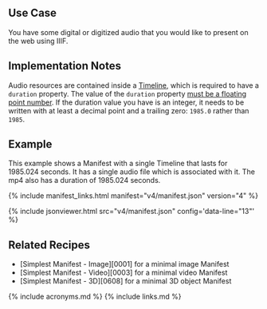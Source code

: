 ## Use Case

You have some digital or digitized audio that you would like to present on the web using  IIIF.

## Implementation Notes

Audio resources are contained inside a [Timeline](https://preview.iiif.io/api/prezi-4/presentation/4.0/model/#timeline), which is required to have a `duration` property. The value of the `duration` property [must be a floating point number](https://preview.iiif.io/api/prezi-4/presentation/4.0/model/#duration). If the duration value you have is an integer, it needs to be written with at least a decimal point and a trailing zero: `1985.0` rather than `1985`.

## Example

This example shows a Manifest with a single Timeline that lasts for 1985.024 seconds. It has a single audio file which is associated with it. The mp4 also has a duration of 1985.024 seconds.

{% include manifest_links.html manifest="v4/manifest.json" version="4" %}

{% include jsonviewer.html src="v4/manifest.json" config='data-line="13"' %}

## Related Recipes

* [Simplest Manifest - Image][0001] for a minimal image Manifest
* [Simplest Manifest - Video][0003] for a minimal video Manifest
* [Simplest Manifest - 3D][0608] for a minimal 3D object Manifest

{% include acronyms.md %}
{% include links.md %}
